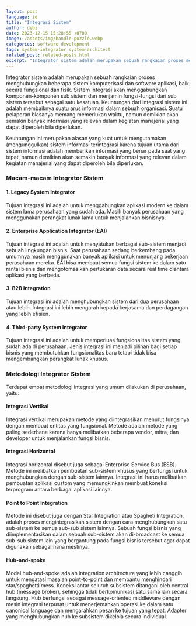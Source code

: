 ```yaml
---
layout: post
language: id
title: "Integrasi Sistem"
author: debi
date: 2023-12-15 15:28:55 +0700
image: /assets/img/handle-puzzle.webp
categories: software development
tags: system-integrator system-architect
related_post: related-posts.html
excerpt: "Integrator sistem adalah merupakan sebuah rangkaian proses menghubungkan beberapa sistem komputerisasi dan software aplikasi, baik secara fungsional dan fisik. Sistem integrasi akan menggabungkan komponen-komponen sub sistem dan menjamin fungsi-fungsi dari sub sistem tersebut sebagai satu kesatuan."
---
```

Integrator sistem adalah merupakan sebuah rangkaian proses menghubungkan beberapa sistem komputerisasi dan software aplikasi, baik secara fungsional dan fisik. Sistem integrasi akan menggabungkan komponen-komponen sub sistem dan menjamin fungsi-fungsi dari sub sistem tersebut sebagai satu kesatuan. Keuntungan dari integrasi sistem ini adalah membaiknya suatu arus informasi dalam sebuah organisasi. Suatu pelaporan biasanya memang memerlukan waktu, namun demikian akan semakin banyak informasi yang relevan dalam kegiatan manajerial yang dapat diperoleh bila diperlukan.

Keuntungan ini merupakan alasan yang kuat untuk mengutamakan (mengunggulkan) sistem informasi terintegrasi karena tujuan utama dari sistem informasi adalah memberikan informasi yang benar pada saat yang tepat, namun demikian akan semakin banyak informasi yang relevan dalam kegiatan manajerial yang dapat diperoleh bila diperlukan.

### Macam-macam Integrator Sistem
#### 1. Legacy System Integrator
Tujuan integrasi ini adalah untuk menggabungkan aplikasi modern ke dalam sistem lama perusahaan yang sudah ada. Masih banyak perusahaan yang menggunakan perangkat lunak lama untuk menjalankan bisnisnya.

#### 2. Enterprise Application Integrator (EAI)
Tujuan integrasi ini adalah untuk menyatukan berbagai sub-sistem menjadi sebuah lingkungan bisnis. Saat perusahaan sedang berkembang pada umumnya masih menggunakan banyak aplikasi untuk menunjang pekerjaan perusahaan mereka.  EAI bisa membuat semua fungsi sistem ke dalam satu rantai bisnis dan mengotomasikan pertukaran data secara real time diantara aplikasi yang berbeda.

#### 3. B2B Integration
Tujuan integrasi ini adalah menghubungkan sistem dari dua perusahaan atau lebih. Integrasi ini lebih mengarah kepada kerjasama dan perdagangan yang lebih efisien.

#### 4. Third-party System Integrator
Tujuan integrasi ini adalah untuk memperluas fungsionalitas sistem yang sudah ada di perusahaan. Jenis integrasi ini menjadi pilihan bagi setiap bisnis yang membutuhkan fungsionalitas baru tetapi tidak bisa mengembangkan perangkat lunak khusus.

### Metodologi Integrator Sistem
Terdapat empat metodologi integrasi yang umum dilakukan di perusahaan, yaitu:

#### Integrasi Vertikal
Integrasi vertikal merupakan metode yang diintegrasikan menurut fungsinya dengan membuat entitas yang fungsional. Metode adalah metode yang paling sederhana karena hanya melibatkan beberapa vendor, mitra, dan developer untuk menjalankan fungsi bisnis. 

#### Integrasi Horizontal
Integrasi horizontal disebut juga sebagai Enterprise Service Bus (ESB). Metode ini melibatkan pembuatan sub-sistem khusus yang berfungsi untuk menghubungkan dengan sub-sistem lainnya. Integrasi ini harus melibatkan pembuatan aplikasi custom yang memungkinkan membuat koneksi terprogram antara berbagai aplikasi lainnya.

#### Point to Point Integration
Metode ini disebut juga dengan Star Integration atau Spagheti Integration, adalah proses mengintegrasikan sistem dengan cara menghubungkan satu sub-sistem ke semua sub-sub sistem lainnya. Sebuah fungsi bisnis yang diimplementasikan dalam sebuah sub-sistem akan di-broadcast ke semua sub-sub sistem lain yang bergantung pada fungsi bisnis tersebut agar dapat digunakan sebagaimana mestinya.

#### Hub-and-spoke
Model hub-and-spoke adalah integration architecture yang lebih canggih untuk mengatasi masalah point-to-point dan membantu menghindari star/spaghetti mess. Koneksi antar seluruh subsistem ditangani oleh central hub (message broker), sehingga tidak berkomunikasi satu sama lain secara langsung. Hub berfungsi sebagai message-oriented middleware dengan mesin integrasi terpusat untuk menerjemahkan operasi ke dalam satu canonical language dan mengarahkan pesan ke tujuan yang tepat. Adapter yang menghubungkan hub ke subsistem dikelola secara individual.

